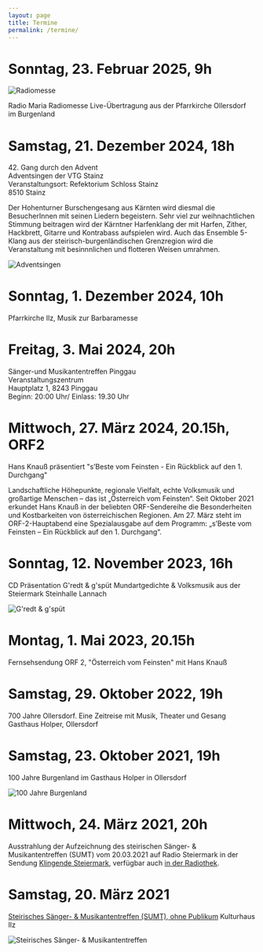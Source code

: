 ```yaml
---
layout: page
title: Termine
permalink: /termine/
---
```


# Sonntag, 23. Februar 2025, 9h

![Radiomesse](/assets/radiomaria.jpg)

Radio Maria
Radiomesse Live-Übertragung aus der Pfarrkirche Ollersdorf im Burgenland

# Samstag, 21. Dezember 2024, 18h

42\. Gang durch den Advent  
Adventsingen der VTG Stainz  
Veranstaltungsort: Refektorium Schloss Stainz  
8510 Stainz  

Der Hohenturner Burschengesang aus Kärnten wird diesmal die BesucherInnen mit seinen Liedern begeistern. Sehr viel zur weihnachtlichen Stimmung beitragen wird der Kärntner Harfenklang der mit Harfen, Zither, Hackbrett, Gitarre und Kontrabass aufspielen wird. Auch das Ensemble 5-Klang aus der steirisch-burgenländischen Grenzregion wird die Veranstaltung mit besinnnlichen und flotteren Weisen umrahmen.

![Adventsingen](/assets/adventsingen.jpg)

# Sonntag, 1. Dezember 2024, 10h
Pfarrkirche Ilz, Musik zur Barbaramesse

# Freitag, 3. Mai 2024, 20h

Sänger-und Musikantentreffen Pinggau  
Veranstaltungszentrum  
Hauptplatz 1, 8243 Pinggau  
Beginn: 20:00 Uhr/ Einlass: 19.30 Uhr

# Mittwoch, 27. März 2024, 20.15h, ORF2

Hans Knauß präsentiert "s’Beste vom Feinsten - Ein Rückblick auf den 1. Durchgang"  

Landschaftliche Höhepunkte, regionale Vielfalt, echte Volksmusik und großartige Menschen – das ist „Österreich vom Feinsten“. Seit Oktober 2021 erkundet Hans Knauß in der beliebten ORF-Sendereihe die Besonderheiten und Kostbarkeiten von österreichischen Regionen. Am 27. März steht im ORF-2-Hauptabend eine Spezialausgabe auf dem Programm: „s’Beste vom Feinsten – Ein Rückblick auf den 1. Durchgang“.

# Sonntag, 12. November 2023, 16h

CD Präsentation G'redt & g'spüt
Mundartgedichte & Volksmusik aus der Steiermark
Steinhalle Lannach

![G'redt & g'spüt](/assets/gredtundgspuet.jpg)

# Montag, 1. Mai 2023, 20.15h
Fernsehsendung ORF 2, "Österreich vom Feinsten" mit Hans Knauß

# Samstag, 29. Oktober 2022, 19h

700 Jahre Ollersdorf. Eine Zeitreise mit Musik, Theater und Gesang
Gasthaus Holper, Ollersdorf

# Samstag, 23. Oktober 2021, 19h

100 Jahre Burgenland im Gasthaus Holper in Ollersdorf

![100 Jahre Burgenland](/assets/100jahrebgld.png)

# Mittwoch, 24. März 2021, 20h

Ausstrahlung der Aufzeichnung des steirischen Sänger- & Musikantentreffen (SUMT) vom 20.03.2021 auf Radio Steiermark in der Sendung [Klingende Steiermark](https://sumt.st/sendungen/orf-sendetermine.html), verfügbar auch [in der Radiothek](https://radiothek.orf.at/stm/20210324/STAAV/1616612641000).

# Samstag, 20. März 2021

[Steirisches Sänger- & Musikantentreffen (SUMT), ohne Publikum](https://sumt.st/veranstaltungen/veranstaltungen-2021/ilz.html)
Kulturhaus Ilz

![Steirisches Sänger- & Musikantentreffen](/assets/20210320-sumt.png)
